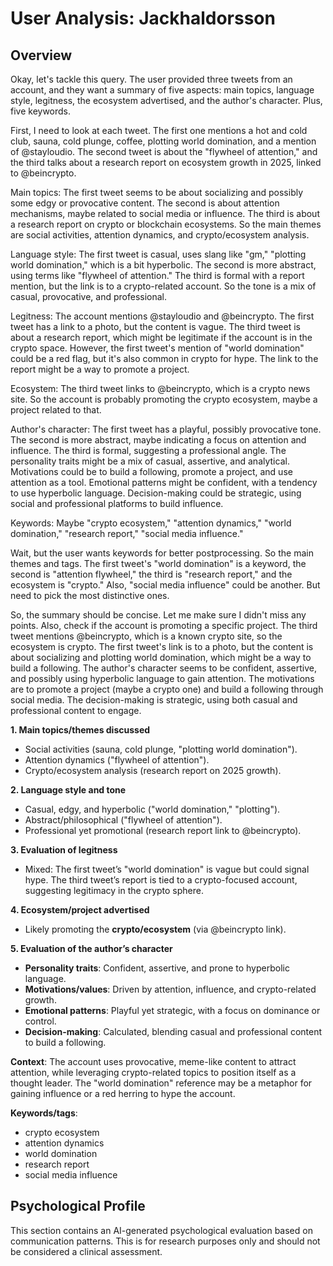 # User Analysis: Jackhaldorsson

## Overview

<think>
Okay, let's tackle this query. The user provided three tweets from an account, and they want a summary of five aspects: main topics, language style, legitness, the ecosystem advertised, and the author's character. Plus, five keywords. 

First, I need to look at each tweet. The first one mentions a hot and cold club, sauna, cold plunge, coffee, plotting world domination, and a mention of @stayloudio. The second tweet is about the "flywheel of attention," and the third talks about a research report on ecosystem growth in 2025, linked to @beincrypto.

Main topics: The first tweet seems to be about socializing and possibly some edgy or provocative content. The second is about attention mechanisms, maybe related to social media or influence. The third is about a research report on crypto or blockchain ecosystems. So the main themes are social activities, attention dynamics, and crypto/ecosystem analysis.

Language style: The first tweet is casual, uses slang like "gm," "plotting world domination," which is a bit hyperbolic. The second is more abstract, using terms like "flywheel of attention." The third is formal with a report mention, but the link is to a crypto-related account. So the tone is a mix of casual, provocative, and professional.

Legitness: The account mentions @stayloudio and @beincrypto. The first tweet has a link to a photo, but the content is vague. The third tweet is about a research report, which might be legitimate if the account is in the crypto space. However, the first tweet's mention of "world domination" could be a red flag, but it's also common in crypto for hype. The link to the report might be a way to promote a project.

Ecosystem: The third tweet links to @beincrypto, which is a crypto news site. So the account is probably promoting the crypto ecosystem, maybe a project related to that.

Author's character: The first tweet has a playful, possibly provocative tone. The second is more abstract, maybe indicating a focus on attention and influence. The third is formal, suggesting a professional angle. The personality traits might be a mix of casual, assertive, and analytical. Motivations could be to build a following, promote a project, and use attention as a tool. Emotional patterns might be confident, with a tendency to use hyperbolic language. Decision-making could be strategic, using social and professional platforms to build influence.

Keywords: Maybe "crypto ecosystem," "attention dynamics," "world domination," "research report," "social media influence."

Wait, but the user wants keywords for better postprocessing. So the main themes and tags. The first tweet's "world domination" is a keyword, the second is "attention flywheel," the third is "research report," and the ecosystem is "crypto." Also, "social media influence" could be another. But need to pick the most distinctive ones.

So, the summary should be concise. Let me make sure I didn't miss any points. Also, check if the account is promoting a specific project. The third tweet mentions @beincrypto, which is a known crypto site, so the ecosystem is crypto. The first tweet's link is to a photo, but the content is about socializing and plotting world domination, which might be a way to build a following. The author's character seems to be confident, assertive, and possibly using hyperbolic language to gain attention. The motivations are to promote a project (maybe a crypto one) and build a following through social media. The decision-making is strategic, using both casual and professional content to engage.
</think>

**1. Main topics/themes discussed**  
- Social activities (sauna, cold plunge, "plotting world domination").  
- Attention dynamics ("flywheel of attention").  
- Crypto/ecosystem analysis (research report on 2025 growth).  

**2. Language style and tone**  
- Casual, edgy, and hyperbolic ("world domination," "plotting").  
- Abstract/philosophical ("flywheel of attention").  
- Professional yet promotional (research report link to @beincrypto).  

**3. Evaluation of legitness**  
- Mixed: The first tweet’s "world domination" is vague but could signal hype. The third tweet’s report is tied to a crypto-focused account, suggesting legitimacy in the crypto sphere.  

**4. Ecosystem/project advertised**  
- Likely promoting the **crypto/ecosystem** (via @beincrypto link).  

**5. Evaluation of the author’s character**  
- **Personality traits**: Confident, assertive, and prone to hyperbolic language.  
- **Motivations/values**: Driven by attention, influence, and crypto-related growth.  
- **Emotional patterns**: Playful yet strategic, with a focus on dominance or control.  
- **Decision-making**: Calculated, blending casual and professional content to build a following.  

**Context**: The account uses provocative, meme-like content to attract attention, while leveraging crypto-related topics to position itself as a thought leader. The "world domination" reference may be a metaphor for gaining influence or a red herring to hype the account.  

**Keywords/tags**:  
- crypto ecosystem  
- attention dynamics  
- world domination  
- research report  
- social media influence

## Psychological Profile

This section contains an AI-generated psychological evaluation based on communication patterns. This is for research purposes only and should not be considered a clinical assessment.